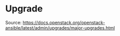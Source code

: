 # Upgrade

Source: https://docs.openstack.org/openstack-ansible/latest/admin/upgrades/major-upgrades.html

